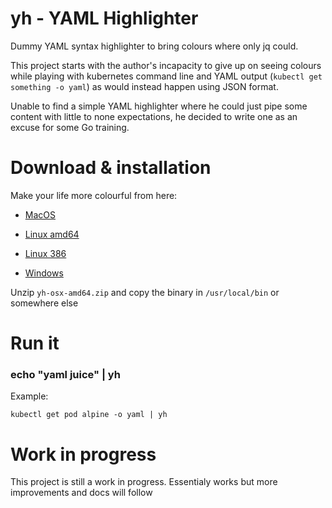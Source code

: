 # yh - YAML Highlighter

Dummy YAML syntax highlighter to bring colours where only jq could.

This project starts with the author's incapacity to give up on seeing colours while playing with kubernetes command line and YAML output (`kubectl get something -o yaml`) as would instead happen using JSON format.

Unable to find a simple YAML highlighter where he could just pipe some content with little to none expectations, he decided to write one as an excuse for some Go training.

# Download & installation

Make your life more colourful from here:

- [MacOS](https://github.com/andreazorzetto/yh/releases/download/v0.1/yh-osx-amd64.zip)

- [Linux amd64](https://github.com/andreazorzetto/yh/releases/download/v0.1/yh-linux-amd64.zip)

- [Linux 386](https://github.com/andreazorzetto/yh/releases/download/v0.1/yh-linux-386.zip)

- [Windows](https://github.com/andreazorzetto/yh/releases/download/v0.1/yh-win-amd64.zip)

Unzip `yh-osx-amd64.zip` and copy the binary in `/usr/local/bin` or somewhere else

# Run it

### echo "yaml juice" | yh

Example: 

`kubectl get pod alpine -o yaml | yh`

# Work in progress

This project is still a work in progress. Essentialy works but more improvements and docs will follow
